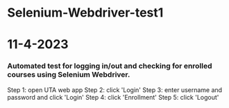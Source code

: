 # Selenium-Webdriver-test1
# 11-4-2023

### Automated test for logging in/out and checking for enrolled courses using Selenium Webdriver. ###

Step 1: open UTA web app
Step 2: click 'Login'
Step 3: enter username and password and click 'Login'
Step 4: click 'Enrollment'
Step 5: click 'Logout'
